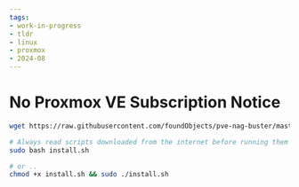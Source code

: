 ```yaml
---
tags:
- work-in-progress
- tldr
- linux
- proxmox
- 2024-08
---
```


# No Proxmox VE Subscription Notice

```.sh
wget https://raw.githubusercontent.com/foundObjects/pve-nag-buster/master/install.sh

# Always read scripts downloaded from the internet before running them with sudo
sudo bash install.sh

# or ..
chmod +x install.sh && sudo ./install.sh
```